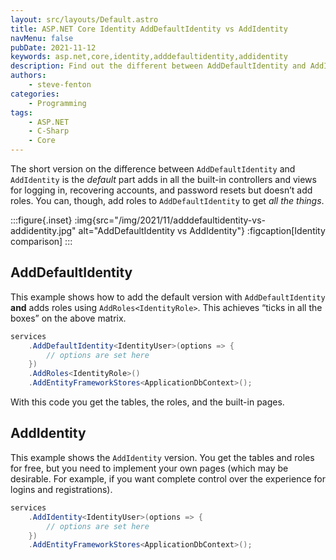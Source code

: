 ```yaml
---
layout: src/layouts/Default.astro
title: ASP.NET Core Identity AddDefaultIdentity vs AddIdentity
navMenu: false
pubDate: 2021-11-12
keywords: asp.net,core,identity,adddefaultidentity,addidentity
description: Find out the different between AddDefaultIdentity and AddIdentity in ASP.NET Core.
authors:
    - steve-fenton
categories:
    - Programming
tags:
    - ASP.NET
    - C-Sharp
    - Core
---
```


The short version on the difference between `AddDefaultIdentity` and `AddIdentity` is the *default* part adds in all the built-in controllers and views for logging in, recovering accounts, and password resets but doesn’t add roles. You can, though, add roles to `AddDefaultIdentity` to get *all the things*.

:::figure{.inset}
:img{src="/img/2021/11/adddefaultidentity-vs-addidentity.jpg" alt="AddDefaultIdentity vs AddIdentity"}
:figcaption[Identity comparison]
:::

## AddDefaultIdentity

This example shows how to add the default version with `AddDefaultIdentity` **and** adds roles using `AddRoles<IdentityRole>`. This achieves “ticks in all the boxes” on the above matrix.

```csharp
services
    .AddDefaultIdentity<IdentityUser>(options => { 
        // options are set here
    })
    .AddRoles<IdentityRole>()
    .AddEntityFrameworkStores<ApplicationDbContext>();
```

With this code you get the tables, the roles, and the built-in pages.

## AddIdentity

This example shows the `AddIdentity` version. You get the tables and roles for free, but you need to implement your own pages (which may be desirable. For example, if you want complete control over the experience for logins and registrations).

```csharp
services
    .AddIdentity<IdentityUser>(options => { 
        // options are set here
    })
    .AddEntityFrameworkStores<ApplicationDbContext>();
```